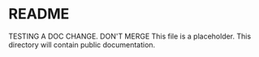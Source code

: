 README
======

TESTING A DOC CHANGE. DON'T MERGE
This file is a placeholder.  This directory will contain public documentation.

